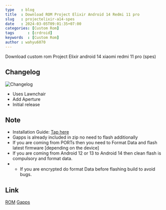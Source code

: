 ```yaml
---
type   : blog
title  : Download ROM Project Elixir Android 14 Redmi 11 pro
slug   : projectelixir-a14-spes
date   : 2024-03-05T09:01:35+07:00
categories: [Custom Rom]
tags      : [crdroid]
keywords  : [Custom Rom]
author : wahyu6070
---
```


Download custom rom Project Elixir android 14 xiaomi redmi 11 pro (spes)

## Changelog
![Changelog](https://i.imgur.com/MsgqFFz.png)
- Uses Lawnchair
- Add Aperture
- Initial release

## Note
- Installation Guide: [Tap here](https://projectelixiros.com/download)
- Gapps is already included in zip no need to flash additionally
- If you are coming from PORTs then you need to Format Data and flash latest firmware [depending on the device]
- If you are coming from Android 12 or 13 to Android 14 then clean flash is compulsory and format data.
- * If you are encrypted do format Data before flashing build to avoid bugs.

## Link

[ROM](https://projectelixiros.com/download)
[Gapps](https://litegapps.github.io)

